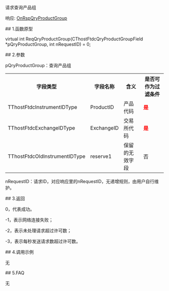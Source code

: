 <p>请求查询产品组</p>
<p>响应: <a href="../../CTHOSTFTDCTRADERAPI/ONRSPQRYPRODUCTGROUP/">OnRspQryProductGroup</a></p>
<span class="anchor" id="79e724eb-5ae9-486a-bde0-5772cea9a69c"></span>
## 1.函数原型
<p>virtual int ReqQryProductGroup(CThostFtdcQryProductGroupField *pQryProductGroup, int nRequestID) = 0;</p>
<span class="anchor" id="ae963ccc-b842-41c3-9c1f-9ebd3a7fd193"></span>
## 2.参数
<p>pQryProductGroup：查询产品组</p>
<table><tr><th style="TEXT-ALIGN: center;">字段类型</th><th style="TEXT-ALIGN: center;">字段名称</th><th style="TEXT-ALIGN: center;">含义</th><th style="TEXT-ALIGN: center;">是否可作为过滤条件</th></tr><tr><td style="TEXT-ALIGN: left;">TThostFtdcInstrumentIDType</td>
<td style="TEXT-ALIGN: left;">ProductID</td>
<td style="TEXT-ALIGN: left;">产品代码</td>
<td style="TEXT-ALIGN: left;"><strong><font color="#FF0000">是</font></strong></td>
</tr>
<tr><td style="TEXT-ALIGN: left;">TThostFtdcExchangeIDType</td>
<td style="TEXT-ALIGN: left;">ExchangeID</td>
<td style="TEXT-ALIGN: left;">交易所代码</td>
<td style="TEXT-ALIGN: left;"><strong><font color="#FF0000">是</font></strong></td>
</tr>
<tr><td style="TEXT-ALIGN: left;">TThostFtdcOldInstrumentIDType</td>
<td style="TEXT-ALIGN: left;">reserve1</td>
<td style="TEXT-ALIGN: left;">保留的无效字段</td>
<td style="TEXT-ALIGN: left;">否</td>
</tr>
</table>
<p>nRequestID：请求ID，对应响应里的nRequestID，无递增规则，由用户自行维护。</p>
<span class="anchor" id="dd1a5616-f8a4-4bcc-81df-d7e2573c4ea0"></span>
## 3.返回
<p>0，代表成功。</p>
<p>-1，表示网络连接失败；</p>
<p>-2，表示未处理请求超过许可数；</p>
<p>-3，表示每秒发送请求数超过许可数。</p>
<span class="anchor" id="0820597c-6434-4932-8c75-367e1d9b5c5b"></span>
## 4.调用示例
<p>无</p>
<span class="anchor" id="9513ff44-2588-43d5-b925-9267ad4b03a8"></span>
## 5.FAQ
<p>无</p>
